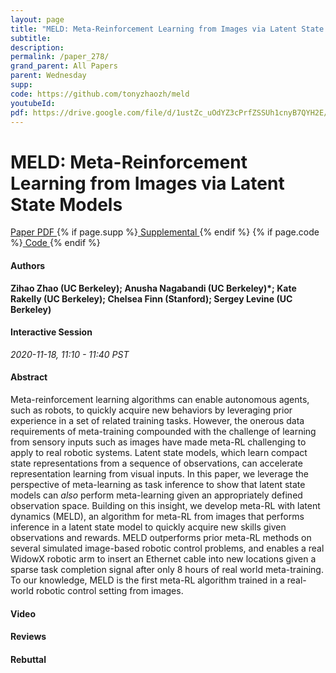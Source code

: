 ```yaml
---
layout: page
title: "MELD: Meta-Reinforcement Learning from Images via Latent State Models"
subtitle: 
description:
permalink: /paper_278/
grand_parent: All Papers
parent: Wednesday
supp: 
code: https://github.com/tonyzhaozh/meld
youtubeId: 
pdf: https://drive.google.com/file/d/1ustZc_uOdYZ3cPrfZSSUh1cnyB7QYH2E/view
---
```


# MELD: Meta-Reinforcement Learning from Images via Latent State Models

<a href="https://drive.google.com/file/d/1ustZc_uOdYZ3cPrfZSSUh1cnyB7QYH2E/view" target="_blank" rel="noopener noreferrer" class="btn btn-blue"><i class="fa fa-file-text-o" aria-hidden="true"></i> Paper PDF </a> {% if page.supp %}<a href="" target="_blank" rel="noopener noreferrer" class="btn btn-green"><i class="fa fa-file-text-o" aria-hidden="true"></i> Supplemental </a>{% endif %} {% if page.code %}<a href="https://github.com/tonyzhaozh/meld" target="_blank" rel="noopener noreferrer" class="btn btn-green"><i class="fa fa-github" aria-hidden="true"></i> Code </a>{% endif %} 

#### Authors
**Zihao Zhao (UC Berkeley); Anusha Nagabandi (UC Berkeley)*; Kate Rakelly (UC Berkeley); Chelsea Finn (Stanford); Sergey Levine (UC Berkeley)**

#### Interactive Session
*2020-11-18, 11:10 - 11:40 PST*

#### Abstract
Meta-reinforcement learning algorithms can enable autonomous agents, such as robots, to quickly acquire new behaviors by leveraging prior experience in a set of related training tasks. However, the onerous data requirements of meta-training compounded with the challenge of learning from sensory inputs such as images have made meta-RL challenging to apply to real robotic systems. Latent state models, which learn compact state representations from a sequence of observations, can accelerate representation learning from visual inputs. In this paper, we leverage the perspective of meta-learning as task inference to show that latent state models can <em>also</em> perform meta-learning given an appropriately defined observation space. Building on this insight, we develop meta-RL with latent dynamics (MELD), an algorithm for meta-RL from images that performs inference in a latent state model to quickly acquire new skills given observations and rewards. MELD outperforms prior meta-RL methods on several simulated image-based robotic control problems, and enables a real WidowX robotic arm to insert an Ethernet cable into new locations given a sparse task completion signal after only 8 hours of real world meta-training. To our knowledge, MELD is the first meta-RL algorithm trained in a real-world robotic control setting from images.

#### Video 

#### Reviews

#### Rebuttal

